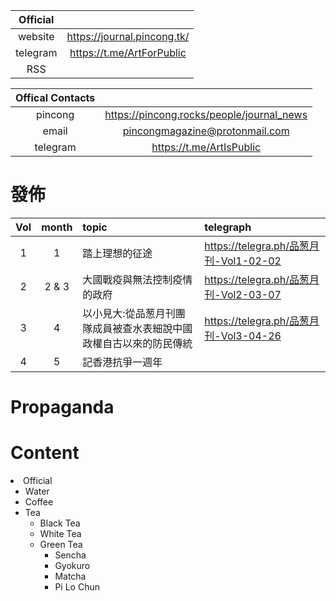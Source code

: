 |Official||
|:-:|:-:|
|website|https://journal.pincong.tk/|
|telegram|https://t.me/ArtForPublic|
|RSS|

|Offical Contacts||
|:-:|:-:|
|pincong|https://pincong.rocks/people/journal_news|
|email|pincongmagazine@protonmail.com|
|telegram|https://t.me/ArtIsPublic|

# 發佈
|Vol|month|topic|telegraph|
|:-:|:-:|:-|:-|
|1|1|踏上理想的征途|https://telegra.ph/品葱月刊-Vol1-02-02|
|2|2 & 3|大國戰疫與無法控制疫情的政府|https://telegra.ph/品葱月刊-Vol2-03-07|
|3|4|以小見大:從品葱月刊團隊成員被查水表細說中國政權自古以來的防民傳統|https://telegra.ph/品葱月刊-Vol3-04-26|
|4|5|記香港抗爭一週年||

# Propaganda

# Content
<li><span>Official</span>
    <ul>
      <li>Water</li>
      <li>Coffee</li>
      <li><span>Tea</span>
        <ul>
         <li>Black Tea</li>
         <li>White Tea</li>
         <li><span>Green Tea</span>
           <ul>
             <li>Sencha</li>
             <li>Gyokuro</li>
             <li>Matcha</li>
             <li>Pi Lo Chun</li>
           </ul>
         </li>
       </ul>
     </li>
   </ul>
</li>
